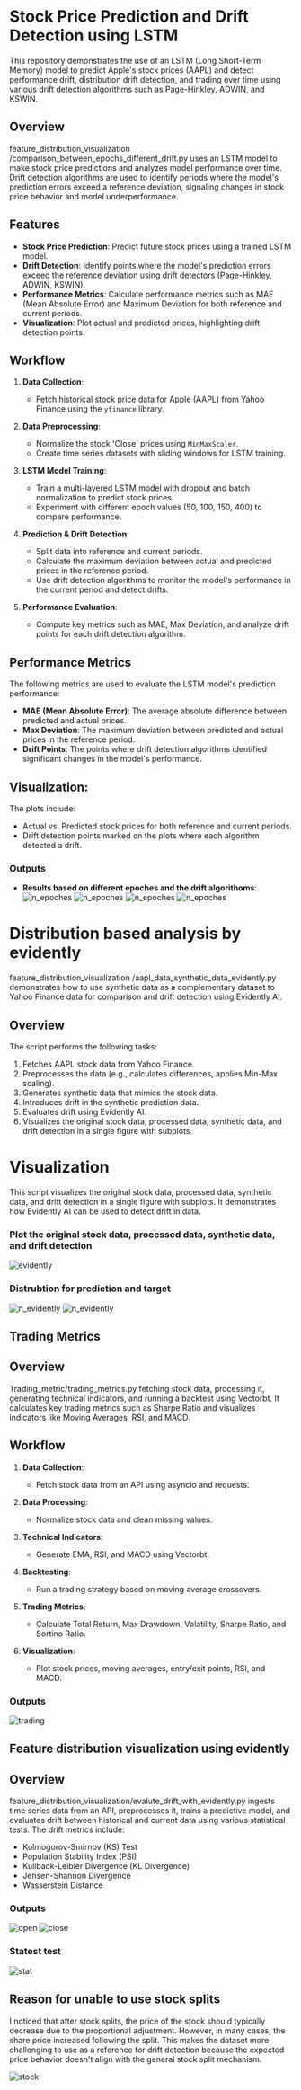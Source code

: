 # Stock Price Prediction and Drift Detection using LSTM

This repository demonstrates the use of an LSTM (Long Short-Term Memory) model to predict Apple's stock prices (AAPL) and detect performance drift, distribution drift detection, and trading over time using various drift detection algorithms such as Page-Hinkley, ADWIN, and KSWIN.

## Overview

feature_distribution_visualization /comparison_between_epochs_different_drift.py uses an LSTM model to make stock price predictions and analyzes model performance over time. Drift detection algorithms are used to identify periods where the model's prediction errors exceed a reference deviation, signaling changes in stock price behavior and model underperformance.

## Features

- **Stock Price Prediction**: Predict future stock prices using a trained LSTM model.
- **Drift Detection**: Identify points where the model's prediction errors exceed the reference deviation using drift detectors (Page-Hinkley, ADWIN, KSWIN).
- **Performance Metrics**: Calculate performance metrics such as MAE (Mean Absolute Error) and Maximum Deviation for both reference and current periods.
- **Visualization**: Plot actual and predicted prices, highlighting drift detection points.

## Workflow

1. **Data Collection**:
   - Fetch historical stock price data for Apple (AAPL) from Yahoo Finance using the `yfinance` library.
   
2. **Data Preprocessing**:
   - Normalize the stock 'Close' prices using `MinMaxScaler`.
   - Create time series datasets with sliding windows for LSTM training.

3. **LSTM Model Training**:
   - Train a multi-layered LSTM model with dropout and batch normalization to predict stock prices.
   - Experiment with different epoch values (50, 100, 150, 400) to compare performance.
   
4. **Prediction & Drift Detection**:
   - Split data into reference and current periods.
   - Calculate the maximum deviation between actual and predicted prices in the reference period.
   - Use drift detection algorithms to monitor the model's performance in the current period and detect drifts.

5. **Performance Evaluation**:
   - Compute key metrics such as MAE, Max Deviation, and analyze drift points for each drift detection algorithm.

## Performance Metrics

The following metrics are used to evaluate the LSTM model's prediction performance:
- **MAE (Mean Absolute Error)**: The average absolute difference between predicted and actual prices.
- **Max Deviation**: The maximum deviation between predicted and actual prices in the reference period.
- **Drift Points**: The points where drift detection algorithms identified significant changes in the model's performance.


## Visualization:
   The plots include:
   - Actual vs. Predicted stock prices for both reference and current periods.
   - Drift detection points marked on the plots where each algorithm detected a drift.


### Outputs

- **Results based on different epoches and the drift algorithoms**:.
    ![n_epoches](images/drift_detection_epochs_50.png)
    ![n_epoches](images/drift_detection_epochs_100.png)
    ![n_epoches](images/drift_detection_epochs_150.png)
    ![n_epoches](images/drift_detection_epochs_400.png)



# Distribution based analysis by evidently

feature_distribution_visualization /aapl_data_synthetic_data_evidently.py demonstrates how to use synthetic data as a complementary dataset to Yahoo Finance data for comparison and drift detection using Evidently AI.

## Overview

The script performs the following tasks:
1. Fetches AAPL stock data from Yahoo Finance.
2. Preprocesses the data (e.g., calculates differences, applies Min-Max scaling).
3. Generates synthetic data that mimics the stock data.
4. Introduces drift in the synthetic prediction data.
5. Evaluates drift using Evidently AI.
6. Visualizes the original stock data, processed data, synthetic data, and drift detection in a single figure with subplots.

# Visualization 

This script visualizes the original stock data, processed data, synthetic data, and drift detection in a single figure with subplots. It demonstrates how Evidently AI can be used to detect drift in data.
### Plot the original stock data, processed data, synthetic data, and drift detection
![evidently](images/evidently_supply.png)

### Distrubtion for prediction and target
![n_evidently](images/Evidently_prediction.png)
![n_evidently](images/evidently_target.png)



## Trading Metrics

## Overview
Trading_metric/trading_metrics.py fetching stock data, processing it, generating technical indicators, and running a backtest using Vectorbt. It calculates key trading metrics such as Sharpe Ratio and visualizes indicators like Moving Averages, RSI, and MACD.

## Workflow

1. **Data Collection**: 
   - Fetch stock data from an API using asyncio and requests.

2. **Data Processing**: 
   - Normalize stock data and clean missing values.

3. **Technical Indicators**: 
   - Generate EMA, RSI, and MACD using Vectorbt.

4. **Backtesting**: 
   - Run a trading strategy based on moving average crossovers.

5. **Trading Metrics**: 
   - Calculate Total Return, Max Drawdown, Volatility, Sharpe Ratio, and Sortino Ratio.

6. **Visualization**: 
   - Plot stock prices, moving averages, entry/exit points, RSI, and MACD.

### Outputs
![trading](images/Trading.png)


## Feature distribution visualization using evidently
## Overview

feature_distribution_visualization/evalute_drift_with_evidently.py ingests time series data from an API, preprocesses it, trains a predictive model, and evaluates drift between historical and current data using various statistical tests. The drift metrics include:
- Kolmogorov-Smirnov (KS) Test
- Population Stability Index (PSI)
- Kullback-Leibler Divergence (KL Divergence)
- Jensen-Shannon Divergence
- Wasserstein Distance

### Outputs
![open](images/open.png)
![close](images/close.png)

### Statest test
![stat](images/stat.png)


## Reason for unable to use stock splits
I noticed that after stock splits, the price of the stock should typically decrease due to the proportional adjustment. However, in many cases, the share price increased following the split. This makes the dataset more challenging to use as a reference for drift detection because the expected price behavior doesn't align with the general stock split mechanism.

![stock](images/stock_split.png)